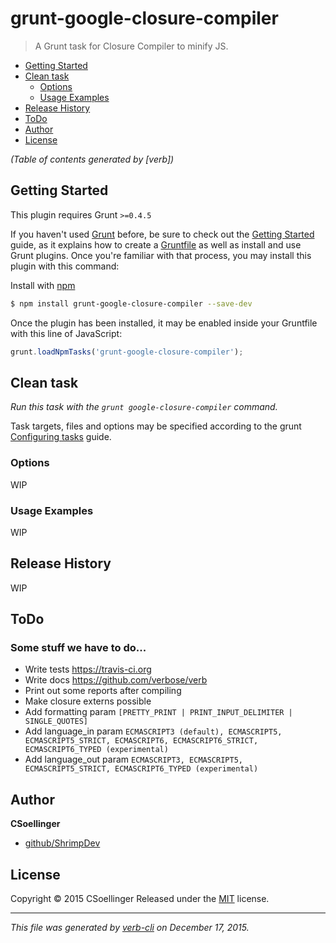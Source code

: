 # grunt-google-closure-compiler

> A Grunt task for Closure Compiler to minify JS.

<!-- toc -->

* [Getting Started](#getting-started)
* [Clean task](#clean-task)
  - [Options](#options)
  - [Usage Examples](#usage-examples)
* [Release History](#release-history)
* [ToDo](#todo)
* [Author](#author)
* [License](#license)

_(Table of contents generated by [verb])_

<!-- tocstop -->

## Getting Started

This plugin requires Grunt `>=0.4.5`

If you haven't used [Grunt](http://gruntjs.com/) before, be sure to check out the [Getting Started](http://gruntjs.com/getting-started) guide, as it explains how to create a [Gruntfile](http://gruntjs.com/sample-gruntfile) as well as install and use Grunt plugins. Once you're familiar with that process, you may install this plugin with this command:

Install with [npm](https://www.npmjs.com/)

```sh
$ npm install grunt-google-closure-compiler --save-dev
```

Once the plugin has been installed, it may be enabled inside your Gruntfile with this line of JavaScript:

```js
grunt.loadNpmTasks('grunt-google-closure-compiler');
```

## Clean task

_Run this task with the `grunt google-closure-compiler` command._

Task targets, files and options may be specified according to the grunt [Configuring tasks](http://gruntjs.com/configuring-tasks) guide.

### Options

WIP

### Usage Examples

WIP

## Release History

WIP

## ToDo

### Some stuff we have to do...

* Write tests https://travis-ci.org
* Write docs https://github.com/verbose/verb
* Print out some reports after compiling
* Make closure externs possible
* Add formatting param `[PRETTY_PRINT | PRINT_INPUT_DELIMITER | SINGLE_QUOTES]`
* Add language_in param `ECMASCRIPT3 (default), ECMASCRIPT5, ECMASCRIPT5_STRICT, ECMASCRIPT6, ECMASCRIPT6_STRICT, ECMASCRIPT6_TYPED (experimental)`
* Add language_out param `ECMASCRIPT3, ECMASCRIPT5, ECMASCRIPT5_STRICT, ECMASCRIPT6_TYPED (experimental)`

## Author

**CSoellinger**

+ [github/ShrimpDev](https://github.com/ShrimpDev)
<!-- `twitter`, `twitter.username`, and `username` variables are undefined -->

## License

Copyright © 2015 CSoellinger
Released under the [MIT](https://github.com/ShrimpDev/grunt-google-closure-compiler/blob/master/LICENSE-MIT) license.

***

_This file was generated by [verb-cli](https://github.com/assemble/verb-cli) on December 17, 2015._